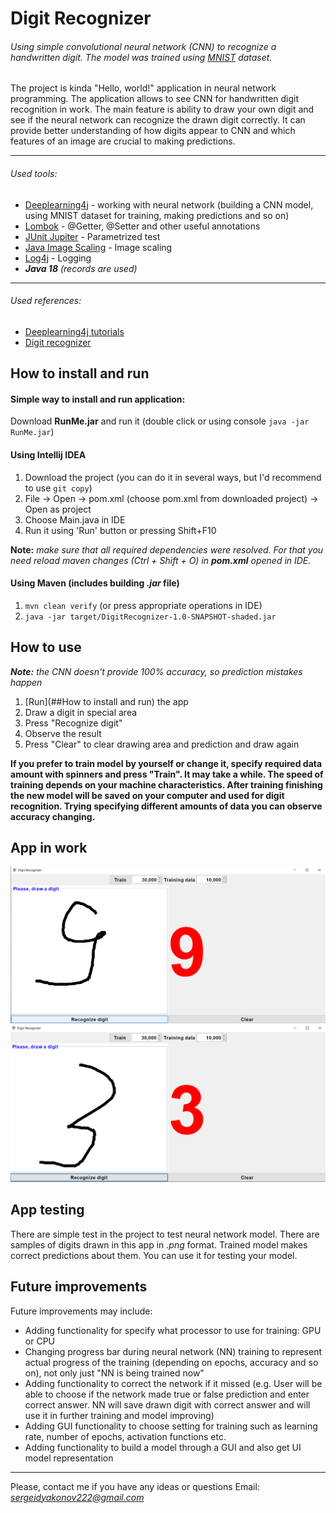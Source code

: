 # Digit Recognizer
###### Using simple convolutional neural network (CNN) to recognize a handwritten digit. The model was trained using [MNIST](http://yann.lecun.com/exdb/mnist/) dataset.
The project is kinda "Hello, world!" application in neural network programming. The application allows to see CNN for handwritten digit recognition in work. The main feature is ability to draw your own digit and see if the neural network can recognize the drawn digit correctly. It can provide better understanding of how digits appear to CNN and which features of an image are crucial to making predictions.

---
###### Used tools:
- [Deeplearning4j](https://deeplearning4j.konduit.ai/) - working with neural network (building a CNN model, using MNIST dataset for training, making predictions and so on)
- [Lombok](https://projectlombok.org/) - @Getter, @Setter and other useful annotations
- [JUnit Jupiter](https://junit.org/junit5/) - Parametrized test
- [Java Image Scaling](https://mvnrepository.com/artifact/com.mortennobel/java-image-scaling) - Image scaling
- [Log4j](https://logging.apache.org/log4j/2.x/) - Logging
- ***Java 18*** _(records are used)_
---
###### Used references:
- [Deeplearning4j tutorials](https://github.com/deeplearning4j/deeplearning4j-examples/blob/master/dl4j-examples)
- [Digit recognizer](https://github.com/klevis/DigitRecognizer)

## How to install and run
#### Simple way to install and run application: 
Download **RunMe.jar** and run it (double click or using console `java -jar RunMe.jar`)

#### Using Intellij IDEA
1. Download the project (you can do it in several ways, but I'd recommend to use `git copy`)
2. File -> Open -> pom.xml (choose pom.xml from downloaded project) -> Open as project
3. Choose Main.java in IDE
4. Run it using 'Run' button or pressing Shift+F10

**Note:** _make sure that all required dependencies were resolved. For that you need reload maven changes (Ctrl + Shift + O) in **pom.xml** opened in IDE._
#### Using Maven (includes building _.jar_ file)
1. `mvn clean verify` (or press appropriate operations in IDE)
2. `java -jar target/DigitRecognizer-1.0-SNAPSHOT-shaded.jar`

## How to use
***Note:*** _the CNN doesn't provide 100% accuracy, so prediction mistakes happen_
1. [Run](##How to install and run) the app
2. Draw a digit in special area
3. Press "Recognize digit"
4. Observe the result
5. Press "Clear" to clear drawing area and prediction and draw again

**If you prefer to train model by yourself or change it, specify required data amount with spinners and press "Train". It may take a while. The speed of training depends on your machine characteristics. After training finishing the new model will be saved on your computer and used for digit recognition. Trying specifying different amounts of data you can observe accuracy changing.**

## App in work
![img_1.png](img_1.png)
![img_2.png](img_2.png)

## App testing
There are simple test in the project to test neural network model. There are samples of digits drawn in this app in *.png* format. Trained model makes correct predictions about them. You can use it for testing your model.

## Future improvements
Future improvements may include:
- Adding functionality for specify what processor to use for training: GPU or CPU
- Changing progress bar during neural network (NN) training to represent actual progress of the training (depending on epochs, accuracy and so on), not only just "NN is being trained now"
- Adding functionality to correct the network if it missed (e.g. User will be able to choose if the network made true or false prediction and enter correct answer. NN will save drawn digit with correct answer and will use it in further training and model improving)
- Adding GUI functionality to choose setting for training such as learning rate, number of epochs, activation functions etc.
- Adding functionality to build a model through a GUI and also get UI model representation

---
Please, contact me if you have any ideas or questions
Email: *sergeidyakonov222@gmail.com*
